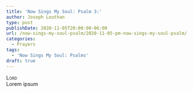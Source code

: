```yaml
---
title: 'Now Sings My Soul: Psalm 3:'
author: Joseph Louthan
type: post
publishDate: 2020-11-05T20:00:00-06:00
url: /now-sings-my-soul-psalm/2020-11-05-pm-now-sings-my-soul-psalm/
categories:
  - Prayers
tags:
  - 'Now Sings My Soul: Psalms'
draft: true
---
```


</pre>
<div style="font-variant: small-caps;">Lord</div>
Lorem ipsum
</pre>
